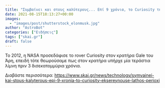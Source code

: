 ```yaml
---
title: "Συμβαίνει και στους καλύτερους... Επί 9 χρόνια, το Curiosity της"
date: 2021-08-15T18:13:27+00:00
images:
  - "images/post/shutterstock_elonmusk.jpg"
author: "AstroBot"
categories: ["Ειδήσεις"]
tags: ["skai.gr"]
draft: false
---
```


Το 2012, η NASA προσεδάφισε το rover Curiosity στον κρατήρα Gale του Άρη, επειδή τότε θεωρούσαμε πως στον κρατήρα υπήρχε μία τεράστια λίμνη πριν 3 δισεκατομμύρια χρόνια. 

Διαβάστε περισσότερα: https://www.skai.gr/news/technology/symvainei-kai-stous-kalyterous-epi-9-xronia-to-curiosity-eksereynouse-lathos-perioxi
